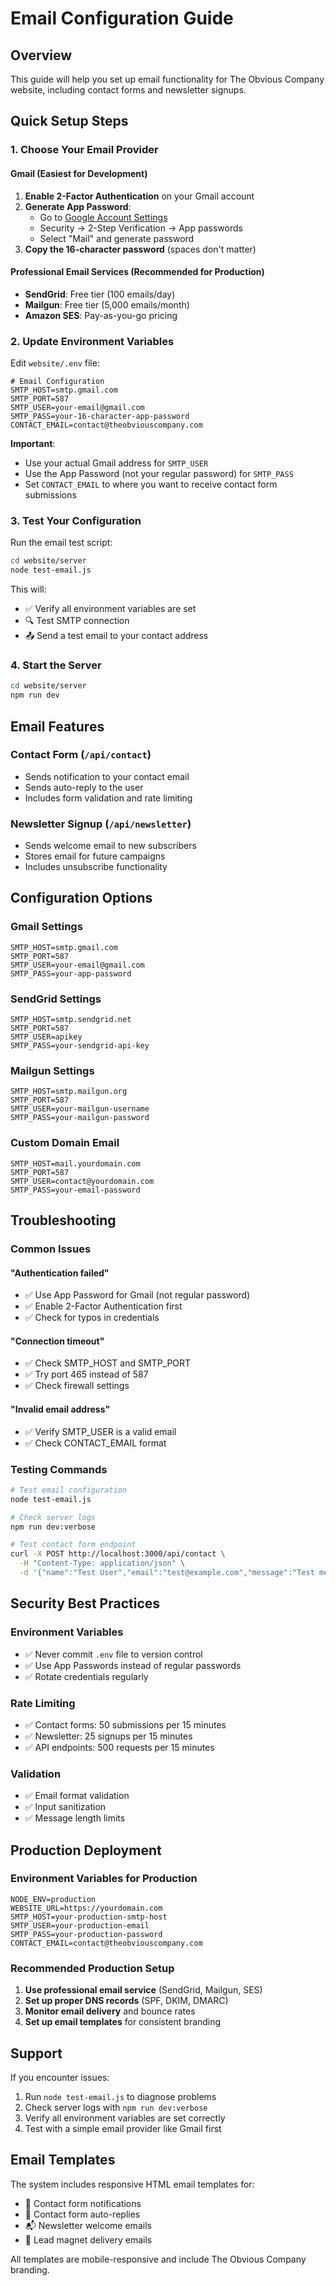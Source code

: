 # Email Configuration Guide

## Overview
This guide will help you set up email functionality for The Obvious Company website, including contact forms and newsletter signups.

## Quick Setup Steps

### 1. Choose Your Email Provider

#### Gmail (Easiest for Development)
1. **Enable 2-Factor Authentication** on your Gmail account
2. **Generate App Password**:
   - Go to [Google Account Settings](https://myaccount.google.com/)
   - Security → 2-Step Verification → App passwords
   - Select "Mail" and generate password
3. **Copy the 16-character password** (spaces don't matter)

#### Professional Email Services (Recommended for Production)
- **SendGrid**: Free tier (100 emails/day)
- **Mailgun**: Free tier (5,000 emails/month)  
- **Amazon SES**: Pay-as-you-go pricing

### 2. Update Environment Variables

Edit `website/.env` file:

```env
# Email Configuration
SMTP_HOST=smtp.gmail.com
SMTP_PORT=587
SMTP_USER=your-email@gmail.com
SMTP_PASS=your-16-character-app-password
CONTACT_EMAIL=contact@theobviouscompany.com
```

**Important**: 
- Use your actual Gmail address for `SMTP_USER`
- Use the App Password (not your regular password) for `SMTP_PASS`
- Set `CONTACT_EMAIL` to where you want to receive contact form submissions

### 3. Test Your Configuration

Run the email test script:

```bash
cd website/server
node test-email.js
```

This will:
- ✅ Verify all environment variables are set
- 🔍 Test SMTP connection
- 📤 Send a test email to your contact address

### 4. Start the Server

```bash
cd website/server
npm run dev
```

## Email Features

### Contact Form (`/api/contact`)
- Sends notification to your contact email
- Sends auto-reply to the user
- Includes form validation and rate limiting

### Newsletter Signup (`/api/newsletter`)
- Sends welcome email to new subscribers
- Stores email for future campaigns
- Includes unsubscribe functionality

## Configuration Options

### Gmail Settings
```env
SMTP_HOST=smtp.gmail.com
SMTP_PORT=587
SMTP_USER=your-email@gmail.com
SMTP_PASS=your-app-password
```

### SendGrid Settings
```env
SMTP_HOST=smtp.sendgrid.net
SMTP_PORT=587
SMTP_USER=apikey
SMTP_PASS=your-sendgrid-api-key
```

### Mailgun Settings
```env
SMTP_HOST=smtp.mailgun.org
SMTP_PORT=587
SMTP_USER=your-mailgun-username
SMTP_PASS=your-mailgun-password
```

### Custom Domain Email
```env
SMTP_HOST=mail.yourdomain.com
SMTP_PORT=587
SMTP_USER=contact@yourdomain.com
SMTP_PASS=your-email-password
```

## Troubleshooting

### Common Issues

#### "Authentication failed"
- ✅ Use App Password for Gmail (not regular password)
- ✅ Enable 2-Factor Authentication first
- ✅ Check for typos in credentials

#### "Connection timeout"
- ✅ Check SMTP_HOST and SMTP_PORT
- ✅ Try port 465 instead of 587
- ✅ Check firewall settings

#### "Invalid email address"
- ✅ Verify SMTP_USER is a valid email
- ✅ Check CONTACT_EMAIL format

### Testing Commands

```bash
# Test email configuration
node test-email.js

# Check server logs
npm run dev:verbose

# Test contact form endpoint
curl -X POST http://localhost:3000/api/contact \
  -H "Content-Type: application/json" \
  -d '{"name":"Test User","email":"test@example.com","message":"Test message"}'
```

## Security Best Practices

### Environment Variables
- ✅ Never commit `.env` file to version control
- ✅ Use App Passwords instead of regular passwords
- ✅ Rotate credentials regularly

### Rate Limiting
- ✅ Contact forms: 50 submissions per 15 minutes
- ✅ Newsletter: 25 signups per 15 minutes
- ✅ API endpoints: 500 requests per 15 minutes

### Validation
- ✅ Email format validation
- ✅ Input sanitization
- ✅ Message length limits

## Production Deployment

### Environment Variables for Production
```env
NODE_ENV=production
WEBSITE_URL=https://yourdomain.com
SMTP_HOST=your-production-smtp-host
SMTP_USER=your-production-email
SMTP_PASS=your-production-password
CONTACT_EMAIL=contact@theobviouscompany.com
```

### Recommended Production Setup
1. **Use professional email service** (SendGrid, Mailgun, SES)
2. **Set up proper DNS records** (SPF, DKIM, DMARC)
3. **Monitor email delivery** and bounce rates
4. **Set up email templates** for consistent branding

## Support

If you encounter issues:
1. Run `node test-email.js` to diagnose problems
2. Check server logs with `npm run dev:verbose`
3. Verify all environment variables are set correctly
4. Test with a simple email provider like Gmail first

## Email Templates

The system includes responsive HTML email templates for:
- 📧 Contact form notifications
- 🎉 Contact form auto-replies  
- 📬 Newsletter welcome emails
- 🔗 Lead magnet delivery emails

All templates are mobile-responsive and include The Obvious Company branding.
